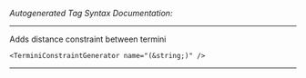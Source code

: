 _Autogenerated Tag Syntax Documentation:_

---
Adds distance constraint between termini

```
<TerminiConstraintGenerator name="(&string;)" />
```



---
